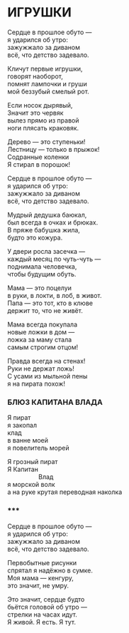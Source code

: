 # ИГРУШКИ

Сердце в прошлое обуто —\
я ударился об утро:\
зажужжало за диваном\
всё, что детство задевало.

Кличут первые игрушки,\
говорят наоборот,\
помнят лампочки и груши\
мой беззубый смелый рот.

Если носок дырявый,\
Значит это червяк\
вылез прямо из правой\
ноги плясать краковяк.

Дерево — это ступеньки!\
Лестницу — только в прыжок!\
Содранные коленки\
Я стирал в порошок!

Сердце в прошлое обуто —\
я ударился об утро:\
зажужжало за диваном\
всё, что детство задевало.

Мудрый дедушка баюкал,\
был всегда в очках и брюках.\
В пряже бабушка жила,\
будто это кожура.

У двери росла засечка —\
каждый месяц по чуть-чуть —\
поднимала человечка,\
чтобы будущим обуть.

Мама — это поцелуи\
в руки, в локти, в лоб, в живот.\
Папа — это тот, кто в клюве\
держит то, что не живёт.

Мама всегда покупала\
новые ложки в дом —\
ложка за маму стала\
самым строгим отцом!

Правда всегда на стенах!\
Руки не держат ложь!\
С усами из мыльной пены\
я на пирата похож!

### БЛЮЗ КАПИТАНА ВЛАДА

Я пират\
я закопал\
клад\
в ванне моей\
я повелитель морей

Я грозный пират\
Я Капитан\
&ensp;&ensp;&ensp;&ensp;&ensp;&ensp;&ensp;&ensp;&ensp;&ensp;Влад\
я морской волк\
а на руке крутая переводная наколка

### ***

Сердце в прошлое обуто —\
я ударился об утро:\
зажужжало за диваном\
всё, что детство задевало.

Первобытные рисунки\
спрятал я надёжно в сумке.\
Моя мама — кенгуру,\
это значит, не умру.

Это значит, сердце будто\
бьётся головой об утро —\
стрелки на часах идут.\
Я живой. Я есть. Я тут.
